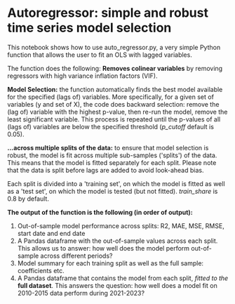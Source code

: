 # Autoregressor: simple and robust time series model selection
This notebook shows how to use auto_regressor.py, a very simple Python function that allows the user to fit an OLS with lagged variables.

The function does the following:
**Removes colinear variables** by removing regressors with high variance inflation factors (VIF).

**Model Selection:** the function automatically finds the best model available for the specified (lags of) variables. More specifically, for a given set of variables (y and set of X), the code does backward selection: remove the (lag of) variable with the highest p-value, then re-run the model, remove the least significant variable. This process is repeated until the p-values of all (lags of) variables are below the specified threshold (*p_cutoff* default is 0.05).

**...across multiple splits of the data:** to ensure that model selection is robust, the model is fit across multiple sub-samples ('splits') of the data. This means that the model is fitted separately for each split. Please note that the data is split before lags are added to avoid look-ahead bias.

Each split is divided into a 'training set', on which the model is fitted as well as a 'test set', on which the model is tested (but not fitted). *train_share* is 0.8 by default.

**The output of the function is the following (in order of output):**
1. Out-of-sample model performance across splits: R2, MAE, MSE, RMSE, start date and end date
2. A Pandas dataframe with the out-of-sample values across each split. This allows us to answer: how well does the model perform out-of-sample across different periods?
3. Model summary for each training split as well as the full sample: coefficients etc.
4. A Pandas dataframe that contains the model from each split, *fitted to the* **full dataset**. This answers the question: how well does a model fit on 2010-2015 data perform during 2021-2023?
